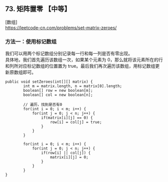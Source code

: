 ## 73. 矩阵置零 【中等】      
[数组]     
https://leetcode-cn.com/problems/set-matrix-zeroes/      

### 方法一：使用标记数组     
我们可以用两个标记数组分别记录每一行和每一列是否有零出现。     
具体地，我们首先遍历该数组一次，如果某个元素为 0，那么就将该元素所在的行和列所对应标记数组的位置置为 true。最后我们再次遍历该数组，用标记数组更新原数组即可。      
```
public void setZeroes(int[][] matrix) {
        int m = matrix.length, n = matrix[0].length;
        boolean[] row = new boolean[m];
        boolean[] col = new boolean[n];

        // 遍历，找到是否有0
        for(int i = 0; i < m; i++) {
            for(int j = 0; j < n; j++) {
                if(matrix[i][j] == 0) {
                    row[i] = col[j] = true;
                }
            }
        }

        for(int i = 0; i < m; i++) {
            for(int j = 0; j < n; j++) {
                if(row[i] || col[j]) {
                    matrix[i][j] = 0;
                }
            }
        }
}
```



